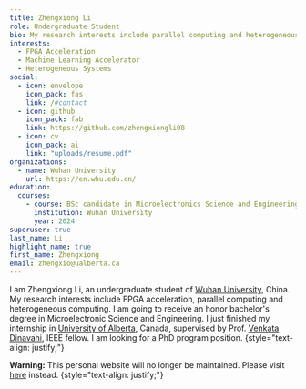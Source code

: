 ```yaml
---
title: Zhengxiong Li
role: Undergraduate Student
bio: My research interests include parallel computing and heterogeneous computing.
interests:
  - FPGA Acceleration
  - Machine Learning Accelerator
  - Heterogeneous Systems
social:
  - icon: envelope
    icon_pack: fas
    link: /#contact
  - icon: github
    icon_pack: fab
    link: https://github.com/zhengxiongli08
  - icon: cv
    icon_pack: ai
    link: "uploads/resume.pdf"
organizations:
  - name: Wuhan University
    url: https://en.whu.edu.cn/
education:
  courses:
    - course: BSc candidate in Microelectronics Science and Engineering
      institution: Wuhan University
      year: 2024
superuser: true
last_name: Li
highlight_name: true
first_name: Zhengxiong
email: zhengxio@ualberta.ca
---
```


I am Zhengxiong Li, an undergraduate student of [Wuhan University](https://en.whu.edu.cn/), China. My research interests include FPGA acceleration, parallel computing and heterogeneous computing. I am going to receive an honor bachelor's degree in Microelectronic Science and Engineering. I just finished my internship in [University of Alberta](https://www.ualberta.ca/index.html), Canada, supervised by Prof. [Venkata Dinavahi](https://apps.ualberta.ca/directory/person/dinavahi), IEEE fellow. I am looking for a PhD program position.
{style="text-align: justify;"}

**Warning:** This personal website will no longer be maintained. Please visit [here](https://zhengxiongli08.github.io) instead.
{style="text-align: justify;"}
